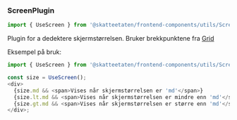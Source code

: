### ScreenPlugin

```js noeditor
import { UseScreen } from '@skatteetaten/frontend-components/utils/ScreenPlugin';
```

Plugin for a dedektere skjermstørrelsen.
Bruker brekkpunktene fra [Grid](#grid)

Eksempel på bruk:

```js
import { UseScreen } from '@skatteetaten/frontend-components/utils/ScreenPlugin';

const size = UseScreen();
<div>
  {size.md && <span>Vises når skjermstørrelsen er 'md'</span>}
  {size.lt.md && <span>Vises når skjermstørrelsen er mindre enn 'md'</span>}
  {size.gt.md && <span>Vises når skjermstørrelsen er større enn 'md'</span>}
</div>;
```
